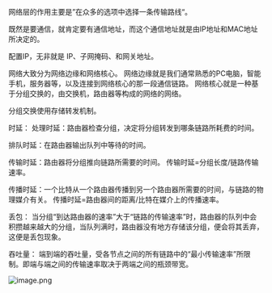 网络层的作用主要是”在众多的选项中选择一条传输路线“。

既然是要通信，就肯定要有通信地址，而这个通信地址就是由IP地址和MAC地址所决定的。


配置IP，无非就是 IP、子网掩码、和网关地址。



网络大致分为网络边缘和网络核心。
网络边缘就是我们通常熟悉的PC电脑，智能手机，服务器等，以及连接到网络核心的那一段通信链路。
网络核心就是一种基于分组交换的，由交换机，路由器等构成的网络的网络。


分组交换使用存储转发机制。

时延：
处理时延：路由器检查分组，决定将分组转发到哪条链路所耗费的时间。

排队时延：在路由器输出队列中等待的时间。

传输时延：路由器将分组推向链路所需要的时间。
传输时延=分组长度/链路传输速率。

传播时延：一个比特从一个路由器传播到另一个路由器所需要的时间，与链路的物理媒介有关。
传播时延=路由器间的距离/比特在媒介上的传播速率。

丢包：
当分组“到达路由器的速率”大于“链路的传输速率”时，路由器的队列中会积攒越来越大的分组，当队列满时，路由器没有地方存储该分组，便会将其丢弃，这便是丢包现象。

吞吐量：
端到端的吞吐量，受各节点之间的所有链路中的“最小传输速率”所限制。即端与端之间的传输速率取决于两端之间的瓶颈带宽。

![image.png](https://upload-images.jianshu.io/upload_images/1754553-1a0bda77e7ea663f.png?imageMogr2/auto-orient/strip%7CimageView2/2/w/1240)

